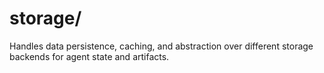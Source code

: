 # storage/

Handles data persistence, caching, and abstraction over different storage backends for agent state and artifacts.